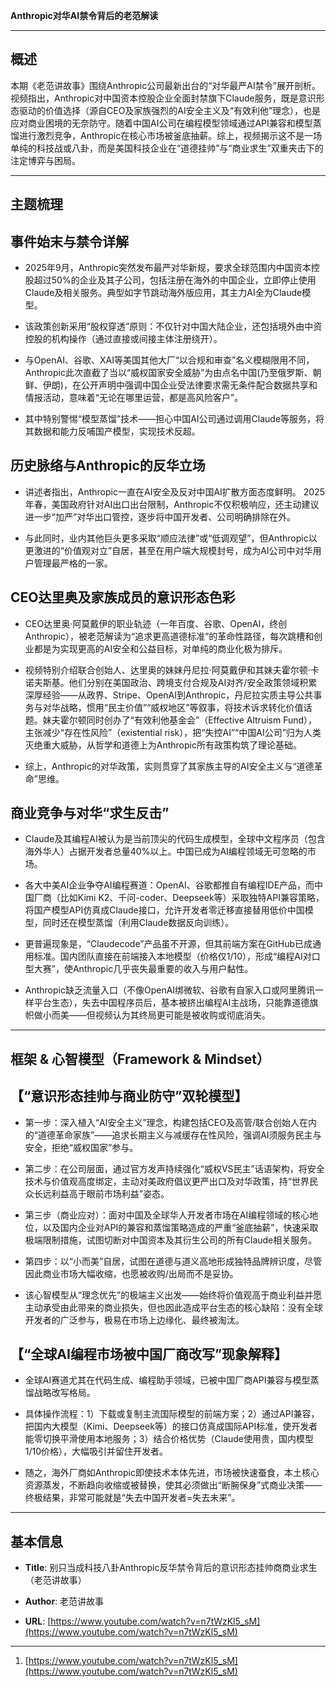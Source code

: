 **Anthropic对华AI禁令背后的老范解读**

---

## 概述

本期《老范讲故事》围绕Anthropic公司最新出台的“对华最严AI禁令”展开剖析。视频指出，Anthropic对中国资本控股企业全面封禁旗下Claude服务，既是意识形态驱动的价值选择（源自CEO及家族强烈的AI安全主义及“有效利他”理念），也是应对商业困境的无奈防守。随着中国AI公司在编程模型领域通过API兼容和模型蒸馏进行激烈竞争，Anthropic在核心市场被釜底抽薪。综上，视频揭示这不是一场单纯的科技战或八卦，而是美国科技企业在“道德挂帅”与“商业求生”双重夹击下的注定博弈与困局。

---

## 主题梳理

## 事件始末与禁令详解

- 2025年9月，Anthropic突然发布最严对华新规，要求全球范围内中国资本控股超过50%的企业及其子公司，包括注册在海外的中国企业，立即停止使用Claude及相关服务。典型如字节跳动海外版应用，其主力AI全为Claude模型。
    
- 该政策创新采用“股权穿透”原则：不仅针对中国大陆企业，还包括境外由中资控股的机构操作（通过直接或间接主体注册绕开）。
    
- 与OpenAI、谷歌、XAI等美国其他大厂“以合规和审查”名义模糊限用不同，Anthropic此次直截了当以“威权国家安全威胁”为由点名中国(乃至俄罗斯、朝鲜、伊朗)，在公开声明中强调中国企业受法律要求需无条件配合数据共享和情报活动，意味着“无论在哪里运营，都是高风险客户”。
    
- 其中特别警惕“模型蒸馏”技术——担心中国AI公司通过调用Claude等服务，将其数据和能力反哺国产模型，实现技术反超。
    

## 历史脉络与Anthropic的反华立场

- 讲述者指出，Anthropic一直在AI安全及反对中国AI扩散方面态度鲜明。 2025年春，美国政府针对AI出口出台限制，Anthropic不仅积极响应，还主动建议进一步“加严”对华出口管控，逐步将中国开发者、公司明确排除在外。
    
- 与此同时，业内其他巨头更多采取“顺应法律”或“低调观望”，但Anthropic以更激进的“价值观对立”自居，甚至在用户端大规模封号，成为AI公司中对华用户管理最严格的一家。
    

## CEO达里奥及家族成员的意识形态色彩

- CEO达里奥·阿莫戴伊的职业轨迹（一年百度、谷歌、OpenAI，终创Anthropic），被老范解读为“追求更高道德标准”的革命性路径，每次跳槽和创业都是为实现更高的AI安全和公益目标，对单纯的商业化极为排斥。
    
- 视频特别介绍联合创始人、达里奥的妹妹丹尼拉·阿莫戴伊和其妹夫霍尔顿·卡诺夫斯基。他们分别在美国政治、跨境支付合规及AI对齐/安全政策领域积累深厚经验——从政界、Stripe、OpenAI到Anthropic，丹尼拉实质主导公共事务与对华战略，惯用“民主价值”“威权地区”等叙事，将技术诉求转化价值话题。妹夫霍尔顿同时创办了“有效利他基金会”（Effective Altruism Fund），主张减少“存在性风险”（existential risk），把“失控AI”“中国AI公司”归为人类灭绝重大威胁，从哲学和道德上为Anthropic所有政策构筑了理论基础。
    
- 综上，Anthropic的对华政策，实则贯穿了其家族主导的AI安全主义与“道德革命”思维。
    

## 商业竞争与对华“求生反击”

- Claude及其编程AI被认为是当前顶尖的代码生成模型，全球中文程序员（包含海外华人）占据开发者总量40%以上。中国已成为AI编程领域无可忽略的市场。
    
- 各大中美AI企业争夺AI编程赛道：OpenAI、谷歌都推自有编程IDE产品，而中国厂商（比如Kimi K2、千问-coder、Deepseek等）采取独特API兼容策略，将国产模型API仿真成Claude接口，允许开发者零迁移直接替用低价中国模型，同时还在模型蒸馏（利用Claude数据反向训练）。
    
- 更普遍现象是，“Claudecode”产品虽不开源，但其前端方案在GitHub已成通用标准。国内团队直接在前端接入本地模型（价格仅1/10），形成“编程AI对口型大赛”，使Anthropic几乎丧失最重要的收入与用户黏性。
    
- Anthropic缺乏流量入口（不像OpenAI绑微软、谷歌有自家入口或阿里腾讯一样平台生态），失去中国程序员后，基本被挤出编程AI主战场，只能靠道德旗帜做小而美——但视频认为其终局更可能是被收购或彻底消失。
    

---

## 框架 & 心智模型（Framework & Mindset）

## 【“意识形态挂帅与商业防守”双轮模型】

- 第一步：深入植入“AI安全主义”理念，构建包括CEO及高管/联合创始人在内的“道德革命家族”——追求长期主义与减缓存在性风险，强调AI须服务民主与安全，拒绝“威权国家”参与。
    
- 第二步：在公司层面，通过官方发声持续强化“威权VS民主”话语架构，将安全技术与价值观高度绑定，主动对美政府倡议更严出口及对华政策，持“世界民众长远利益高于眼前市场利益”姿态。
    
- 第三步（商业应对）：面对中国及全球华人开发者市场在AI编程领域的核心地位，以及国内企业对API的兼容和蒸馏策略造成的严重“釜底抽薪”，快速采取极端限制措施，试图切断对中国资本及其衍生公司的所有Claude相关服务。
    
- 第四步：以“小而美”自居，试图在道德与道义高地形成独特品牌辨识度，尽管因此商业市场大幅收缩，也愿被收购/出局而不是妥协。
    
- 该心智模型从“理念优先”的极端主义出发——始终将价值观高于商业利益并愿主动承受由此带来的商业损失，但也因此造成平台生态的核心缺陷：没有全球开发者的广泛参与，极易在市场上边缘化、最终被淘汰。
    

## 【“全球AI编程市场被中国厂商改写”现象解释】

- 全球AI赛道尤其在代码生成、编程助手领域，已被中国厂商API兼容与模型蒸馏战略改写格局。
    
- 具体操作流程：1）下载或复制主流国际模型的前端方案；2）通过API兼容，把国内大模型（Kimi、Deepseek等）的接口仿真成国际API标准，使开发者能零切换平滑使用本地服务；3）结合价格优势（Claude使用贵，国内模型1/10价格），大幅吸引并留住开发者。
    
- 随之，海外厂商如Anthropic即使技术本体先进，市场被快速蚕食，本土核心资源蒸发，不断趋向收缩或被替换，使其必须做出“断腕保身”式商业决策——终极结果，非常可能就是“失去中国开发者=失去未来”。
    

---

## 基本信息

- **Title**: 别只当成科技八卦Anthropic反华禁令背后的意识形态挂帅商商业求生（老范讲故事）
    
- **Author**: 老范讲故事
    
- **URL**: [https://www.youtube.com/watch?v=n7tWzKl5_sM](https://www.youtube.com/watch?v=n7tWzKl5_sM)
    

---

1. [https://www.youtube.com/watch?v=n7tWzKl5_sM](https://www.youtube.com/watch?v=n7tWzKl5_sM)